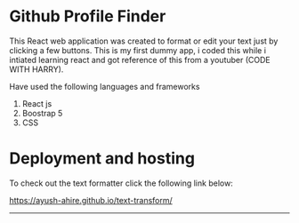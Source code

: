 
# Github Profile Finder
This React web application was created to format or edit your text just by clicking a few buttons. This is my first dummy app, i coded this while i intiated learning react and got reference of this from a youtuber (CODE WITH HARRY).

Have used the following languages and frameworks
1. React js 
3. Boostrap 5
2. CSS


# Deployment and hosting

To check out the text formatter click the following link below:


https://ayush-ahire.github.io/text-transform/

----------------------------------------------------

